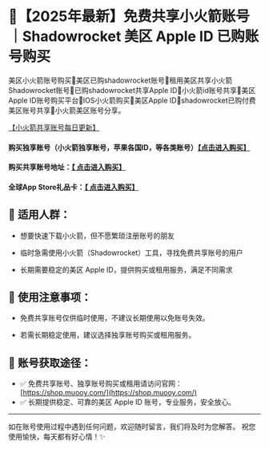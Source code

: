 # 🚀【2025年最新】免费共享小火箭账号｜Shadowrocket 美区 Apple ID 已购账号购买
美区小火箭账号购买🍎美区已购shadowrocket账号🚀租用美区共享小火箭Shadowrocket账号🚀已购shadowrocket共享Apple ID🚀小火箭id账号共享🚀美区 Apple ID账号购买平台🚀IOS小火箭购买🚀美区Apple ID🚀shadowrocket已购付费美区账号共享🚀小火箭美区账号分享。


[【小火箭共享账号每日更新】](https://docs.applexp.com/free-accounts/Shadowrocket)

#### 购买独享账号（小火箭独享账号，苹果各国ID，等各类账号）[【点击进入购买】](https://juzixp.com/)

#### 购买共享账号地址：[【 点击进入购买】](https://juzixp.com/buy/21)

#### 全球App Store礼品卡：[【 点击进入购买】](https://juzixp.com/)

## 🌟 适用人群：

- 想要快速下载小火箭，但不愿繁琐注册账号的朋友

- 临时急需使用小火箭（Shadowrocket）工具，寻找免费共享账号的用户

- 长期需要稳定的美区 Apple ID，提供购买或租用服务，满足不同需求

## 🚨 使用注意事项：
- 免费共享账号仅供临时使用，不建议长期使用以免账号失效。

- 若需长期稳定使用，建议选择独享账号购买或租用服务。

## 💬 账号获取途径：

- ✅ 免费共享账号、独享账号购买或租用请访问官网： [https://shop.muooy.com/](https://shop.muooy.com/)
- ✅ 长期提供稳定、可靠的美区 Apple ID 账号，专业服务，安全放心。

---
如在账号使用过程中遇到任何问题，欢迎随时留言，我们将及时为您解答。
祝您使用愉快，每天都有好心情！✨
